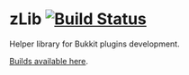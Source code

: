 zLib [![Build Status](http://jenkins.carrade.eu/job/zLib/badge/icon)](http://jenkins.carrade.eu/job/zLib/)
==========

Helper library for Bukkit plugins development.

[Builds available here](http://jenkins.carrade.eu/job/zLib/).
